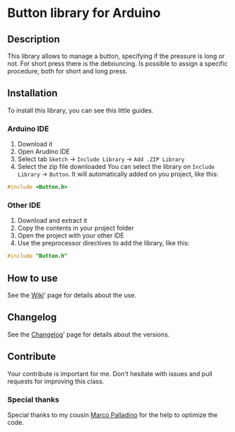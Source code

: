 # Button library for Arduino
## Description
This library allows to manage a button, specifying if the pressure is long or not. For short press there is the debouncing. Is possible to assign a specific procedure, both for short and long press.

## Installation
To install this library, you can see this little guides.

### Arduino IDE
1. Download it
2. Open Arudino IDE
3. Select tab `Sketch` -> `Include Library` -> `Add .ZIP Library`
4. Select the zip file downloaded
You can select the library on `Include Library` -> `Button`. It will automatically added on you project, like this:
```c++
#include <Button.h>
```

### Other IDE
1. Download and extract it
2. Copy the contents in your project folder
3. Open the project with your other IDE
4. Use the preprocessor directives to add the library, like this:
```c++
#include "Button.h"
```
## How to use
See the [Wiki](https://github.com/davidepalladino/Button-Arduino/wiki)' page for details about the use.

## Changelog
See the [Changelog](/CHANGELOG.md)' page for details about the versions.

## Contribute
Your contribute is important for me. Don't hesitate with issues and pull requests for improving this class.

### Special thanks
Special thanks to my cousin [Marco Palladino](https://github.com/PalladinoMarco) for the help to optimize the code.
